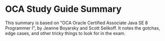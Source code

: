 # OCA Study Guide Summary

This summary is based on "OCA Oracle Certified Associate Java SE 8 Programmer I", by Jeanne Boyarsky and Scott Selikoff. It notes the gotchas, edge cases, and other tricky things to look for in the exam. 
